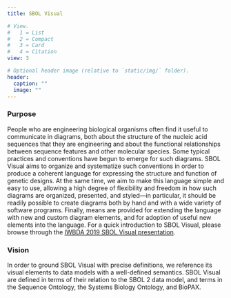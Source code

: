 ```yaml
---
title: SBOL Visual

# View.
#   1 = List
#   2 = Compact
#   3 = Card
#   4 = Citation
view: 3

# Optional header image (relative to `static/img/` folder).
header:
  caption: ""
  image: ""
---
```


### Purpose

People who are engineering biological organisms often find it useful to communicate in diagrams, both about the structure of the nucleic acid sequences that they are engineering and about the functional relationships between sequence features and other molecular species. Some typical practices and conventions have begun to emerge for such diagrams. SBOL Visual aims to organize and systematize such conventions in order to produce a coherent language for expressing the structure and function of genetic designs. At the same time, we aim to make this language simple and easy to use, allowing a high degree of flexibility and freedom in how such diagrams are organized, presented, and styled—in particular, it should be readily possible to create diagrams both by hand and with a wide variety of software programs. Finally, means are provided for extending the language with new and custom diagram elements, and for adoption of useful new elements into the language. For a quick introduction to SBOL Visual, please browse through the [IWBDA 2019 SBOL Visual presentation](https://github.com/SynBioDex/Community-Media/blob/master/2019/IWBDA19/SBOL-Visual.pptx).

### Vision

In order to ground SBOL Visual with precise definitions, we reference its visual elements to data models with a well-defined semantics. SBOL Visual are defined in terms of their relation to the SBOL 2 data model, and terms in the Sequence Ontology, the Systems Biology Ontology, and BioPAX.
